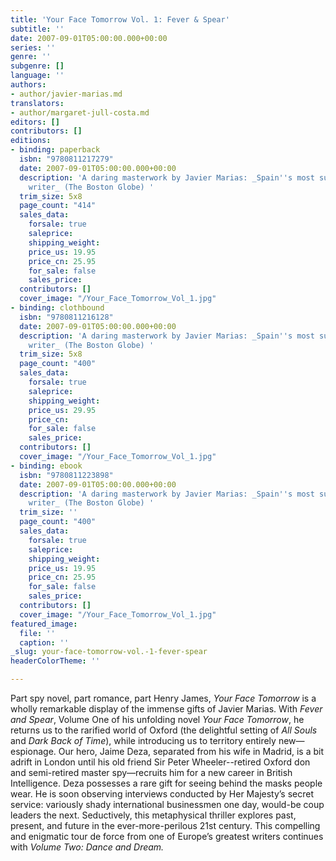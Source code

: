 ```yaml
---
title: 'Your Face Tomorrow Vol. 1: Fever & Spear'
subtitle: ''
date: 2007-09-01T05:00:00.000+00:00
series: ''
genre: ''
subgenre: []
language: ''
authors:
- author/javier-marias.md
translators:
- author/margaret-jull-costa.md
editors: []
contributors: []
editions:
- binding: paperback
  isbn: "9780811217279"
  date: 2007-09-01T05:00:00.000+00:00
  description: 'A daring masterwork by Javier Marias: _Spain''s most subtle and gifted
    writer_ (The Boston Globe) '
  trim_size: 5x8
  page_count: "414"
  sales_data:
    forsale: true
    saleprice: 
    shipping_weight: 
    price_us: 19.95
    price_cn: 25.95
    for_sale: false
    sales_price: 
  contributors: []
  cover_image: "/Your_Face_Tomorrow_Vol_1.jpg"
- binding: clothbound
  isbn: "9780811216128"
  date: 2007-09-01T05:00:00.000+00:00
  description: 'A daring masterwork by Javier Marias: _Spain''s most subtle and gifted
    writer_ (The Boston Globe) '
  trim_size: 5x8
  page_count: "400"
  sales_data:
    forsale: true
    saleprice: 
    shipping_weight: 
    price_us: 29.95
    price_cn: 
    for_sale: false
    sales_price: 
  contributors: []
  cover_image: "/Your_Face_Tomorrow_Vol_1.jpg"
- binding: ebook
  isbn: "9780811223898"
  date: 2007-09-01T05:00:00.000+00:00
  description: 'A daring masterwork by Javier Marias: _Spain''s most subtle and gifted
    writer_ (The Boston Globe) '
  trim_size: ''
  page_count: "400"
  sales_data:
    forsale: true
    saleprice: 
    shipping_weight: 
    price_us: 19.95
    price_cn: 25.95
    for_sale: false
    sales_price: 
  contributors: []
  cover_image: "/Your_Face_Tomorrow_Vol_1.jpg"
featured_image:
  file: ''
  caption: ''
_slug: your-face-tomorrow-vol.-1-fever-spear
headerColorTheme: ''

---
```

Part spy novel, part romance, part Henry James, _Your Face Tomorrow_ is a wholly remarkable display of the immense gifts of Javier Marias. With _Fever and Spear_, Volume One of his unfolding novel _Your Face Tomorrow_, he returns us to the rarified world of Oxford (the delightful setting of _All Souls_ and _Dark Back of Time_), while introducing us to territory entirely new—espionage. Our hero, Jaime Deza, separated from his wife in Madrid, is a bit adrift in London until his old friend Sir Peter Wheeler--retired Oxford don and semi-retired master spy—recruits him for a new career in British Intelligence. Deza possesses a rare gift for seeing behind the masks people wear. He is soon observing interviews conducted by Her Majesty’s secret service: variously shady international businessmen one day, would-be coup leaders the next. Seductively, this metaphysical thriller explores past, present, and future in the ever-more-perilous 21st century. This compelling and enigmatic tour de force from one of Europe’s greatest writers continues with _Volume Two: Dance and Dream._
